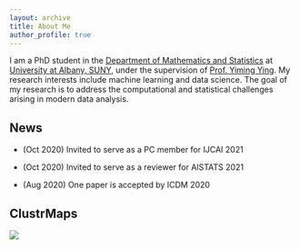 ```yaml
---
layout: archive
title: About Me
author_profile: true
---
```


I am a PhD student in the [Department of Mathematics and Statistics](https://www.albany.edu/math) at [University at Albany, SUNY](https://www.albany.edu/), under the supervision of [Prof. Yiming Ying](https://www.albany.edu/~yy298919/). My research interests include machine learning and data science. The goal of my research is to address the computational and statistical challenges arising in modern data analysis.

## News

* (Oct 2020) Invited to serve as a PC member for IJCAI 2021

* (Oct 2020) Invited to serve as a reviewer for AISTATS 2021

* (Aug 2020) One paper is accepted by ICDM 2020

## ClustrMaps
<a href="https://clustrmaps.com/site/1befz"  title="Visit tracker"><img src="//www.clustrmaps.com/map_v2.png?d=SDmmhatKNFc_Nfgc4DN9vMhZR3AqerZqTXMV-ftRQaU&cl=ffffff" /></a>
